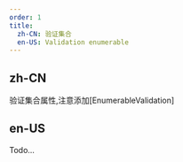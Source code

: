 ```yaml
---
order: 1
title:
  zh-CN: 验证集合
  en-US: Validation enumerable
---
```


## zh-CN

验证集合属性,注意添加[EnumerableValidation]

## en-US

Todo...
